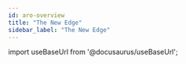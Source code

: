 ```yaml
---
id: aro-overview
title: "The New Edge"
sidebar_label: "The New Edge"
---
```

import useBaseUrl from '@docusaurus/useBaseUrl';

